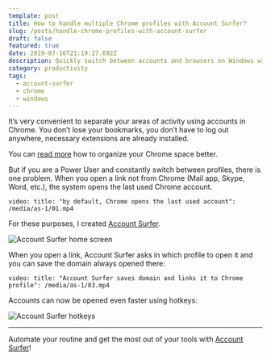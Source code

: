 ```yaml
---
template: post
title: How to handle multiple Chrome profiles with Account Surfer?
slug: /posts/handle-chrome-profiles-with-account-surfer
draft: false
featured: true
date: 2019-07-16T21:19:27.692Z
description: Quickly switch between accounts and browsers on Windows with Account Surfer
category: productivity
tags:
  - account-surfer
  - chrome
  - windows
---
```


It’s very convenient to separate your areas of activity using accounts in Chrome. You don’t lose your bookmarks, you don’t have to log out anywhere, necessary extensions are already installed.

You can [read more](https://www.makeuseof.com/tag/custom-chrome-browser-profiles/) how to organize your Chrome space better.

But if you are a Power User and constantly switch between profiles, there is one problem. When you open a link not from Chrome (Mail app, Skype, Word, etc.), the system opens the last used Chrome account.

`video: title: "by default, Chrome opens the last used account": /media/as-1/01.mp4`

For these purposes, I created [Account Surfer](https://www.microsoft.com/store/apps/9PHVP9RJR7R7).

![Account Surfer home screen](/media/as-1/02.png 'All my browsers and accounts on a single screen of Account Surfer')

When you open a link, Account Surfer asks in which profile to open it and you can save the domain always opened there:

`video: title: "Account Surfer saves domain and links it to Chrome profile": /media/as-1/03.mp4`

Accounts can now be opened even faster using hotkeys:

![Account Surfer hotkeys](/media/as-1/04.png 'Account Surfer hotkeys')

---

Automate your routine and get the most out of your tools with [Account Surfer](https://www.microsoft.com/store/apps/9PHVP9RJR7R7)!
